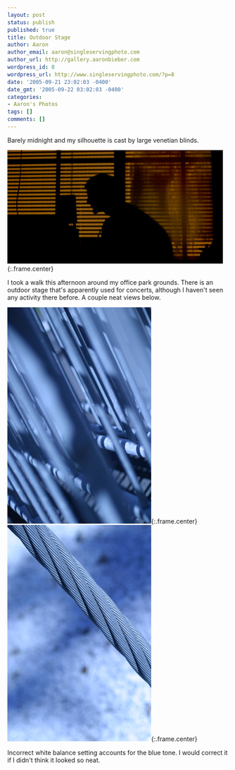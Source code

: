 ```yaml
---
layout: post
status: publish
published: true
title: Outdoor Stage
author: Aaron
author_email: aaron@singleservingphoto.com
author_url: http://gallery.aaronbieber.com
wordpress_id: 8
wordpress_url: http://www.singleservingphoto.com/?p=8
date: '2005-09-21 23:02:03 -0400'
date_gmt: '2005-09-22 03:02:03 -0400'
categories:
- Aaron's Photos
tags: []
comments: []
---
```

Barely midnight and my silhouette is cast by large venetian blinds.

![](/ssp/21sept05-03.jpg){:.frame.center}

I took a walk this afternoon around my office park grounds. There is an
outdoor stage that's apparently used for concerts, although I haven't
seen any activity there before. A couple neat views below.

![](/ssp/21sept05-01.jpg){:.frame.center}\
 ![](/ssp/21sept05-02.jpg){:.frame.center}

Incorrect white balance setting accounts for the blue tone. I would
correct it if I didn't think it looked so neat.
